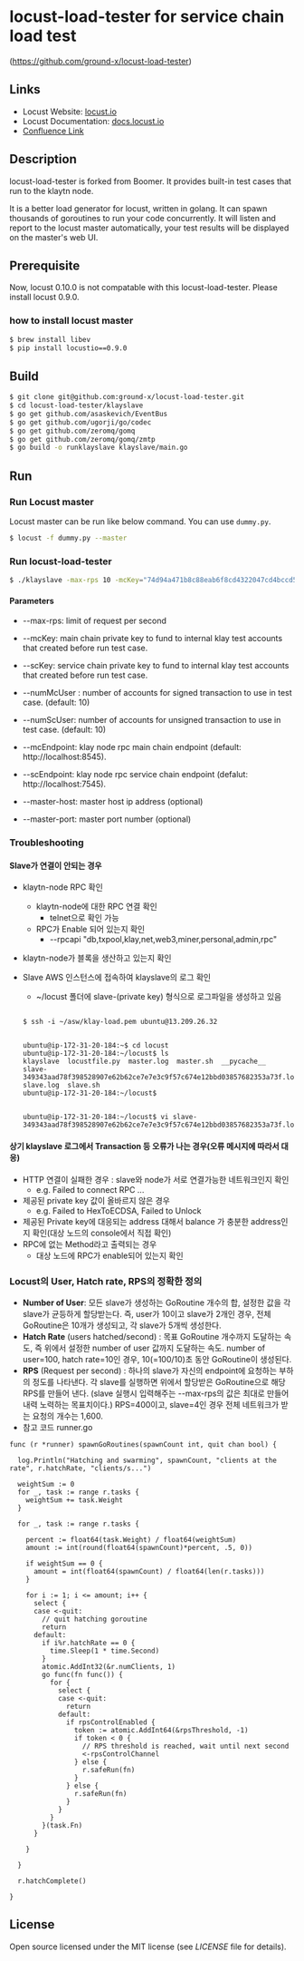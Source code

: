 # locust-load-tester for service chain load test
(https://github.com/ground-x/locust-load-tester)

## Links

* Locust Website: <a href="http://locust.io">locust.io</a>
* Locust Documentation: <a href="http://docs.locust.io">docs.locust.io</a>
* [Confluence Link](https://groundx.atlassian.net/wiki/spaces/TEC/pages/182091965/locust)

## Description

locust-load-tester is forked from Boomer.
It provides built-in test cases that run to the klaytn node.

It is a better load generator for locust, written in golang. It can spawn thousands of goroutines to run your code concurrently.
It will listen and report to the locust master automatically, your test results will be displayed on the master's web UI.

## Prerequisite
Now, locust 0.10.0 is not compatable with this locust-load-tester. Please install locust 0.9.0.
### how to install locust master
```bash
$ brew install libev
$ pip install locustio==0.9.0
```

## Build

```bash
$ git clone git@github.com:ground-x/locust-load-tester.git
$ cd locust-load-tester/klayslave
$ go get github.com/asaskevich/EventBus
$ go get github.com/ugorji/go/codec
$ go get github.com/zeromq/gomq
$ go get github.com/zeromq/gomq/zmtp
$ go build -o runklayslave klayslave/main.go
```

## Run

### Run Locust master
Locust master can be run like below command. You can use `dummy.py`.

```bash
$ locust -f dummy.py --master
```

### Run locust-load-tester

```bash
$ ./klayslave -max-rps 10 -mcKey="74d94a471b8c88eab6f8cd4322047cd4bccd54dc93b861d2509d158a026eeec7" -scKey="e70e12c0be35c27a157a66d4f1ae84ab1a25d4673f63af6f081284ccae6f942b" -tc="scValueTransferTc"
```
#### Parameters
* --max-rps: limit of request per second
* --mcKey: main chain private key to fund to internal klay test accounts that created before run test case.
* --scKey: service chain private key to fund to internal klay test accounts that created before run test case.
* --numMcUser : number of accounts for signed transaction to use in test case. (default: 10)
* --numScUser: number of accounts for unsigned transaction to use in test case. (default: 10)
* --mcEndpoint: klay node rpc main chain endpoint (default: http://localhost:8545).
* --scEndpoint: klay node rpc service chain endpoint (defalut: http://localhost:7545).

* --master-host: master host ip address (optional)
* --master-port: master port number (optional)



### Troubleshooting


#### Slave가 연결이 안되는 경우
  * klaytn-node RPC 확인
    * klaytn-node에 대한 RPC 연결 확인
      * telnet으로 확인 가능
    * RPC가 Enable 되어 있는지 확인
      * --rpcapi "db,txpool,klay,net,web3,miner,personal,admin,rpc"
  * klaytn-node가 블록을 생산하고 있는지 확인
  * Slave AWS 인스턴스에 접속하여 klayslave의 로그 확인
      * ~/locust 폴더에 slave-(private key)  형식으로 로그파일을 생성하고 있음

    <pre><code>
    $ ssh -i ~/asw/klay-load.pem ubuntu@13.209.26.32


    ubuntu@ip-172-31-20-184:~$ cd locust
    ubuntu@ip-172-31-20-184:~/locust$ ls
    klayslave  locustfile.py  master.log  master.sh  __pycache__  slave-349343aad78f398528907e62b62ce7e7e3c9f57c674e12bbd03857682353a73f.log  slave.log  slave.sh
    ubuntu@ip-172-31-20-184:~/locust$


    ubuntu@ip-172-31-20-184:~/locust$ vi slave-349343aad78f398528907e62b62ce7e7e3c9f57c674e12bbd03857682353a73f.log
    </code></pre>
#### 상기 klayslave 로그에서 Transaction 등 오류가 나는 경우(오류 메시지에 따라서 대응)

  * HTTP 연결이 실패한 경우 : slave와 node가 서로 연결가능한 네트워크인지 확인
    * e.g. Failed to connect RPC ...
  * 제공된 private key 값이 올바르지 않은 경우
    * e.g. Failed to HexToECDSA, Failed to Unlock
  * 제공된 Private key에 대응되는 address 대해서 balance 가 충분한 address인지 확인(대상 노드의 console에서 직접 확인)
  * RPC에 없는 Method라고 출력되는 경우
    * 대상 노드에 RPC가 enable되어 있는지 확인

### Locust의 User, Hatch rate, RPS의 정확한 정의 ###

  * **Number of User**: 모든 slave가 생성하는 GoRoutine 개수의 합, 설정한 값을 각 slave가 균등하게 할당받는다. 즉, user가 10이고 slave가 2개인 경우, 전체 GoRoutine은 10개가 생성되고, 각 slave가 5개씩 생성한다.
  * **Hatch Rate** (users hatched/second) : 목표 GoRoutine 개수까지 도달하는 속도, 즉 위에서 설정한 number of user 값까지 도달하는 속도. number of user=100, hatch rate=10인 경우, 10(=100/10)초 동안 GoRoutine이 생성된다.
  * **RPS** (Request per second) : 하나의 slave가 자신의 endpoint에 요청하는 부하의 정도를 나타낸다. 각 slave를 실행하면 위에서 할당받은 GoRoutine으로 해당 RPS를 만들어 낸다. (slave 실행시 입력해주는 --max-rps의 값은 최대로 만들어 내력 노력하는 목표치이다.) RPS=400이고, slave=4인 경우 전체 네트워크가 받는 요청의 개수는 1,600.
  * 참고 코드
      runner.go
  ```
  func (r *runner) spawnGoRoutines(spawnCount int, quit chan bool) {

    log.Println("Hatching and swarming", spawnCount, "clients at the rate", r.hatchRate, "clients/s...")

    weightSum := 0
    for _, task := range r.tasks {
      weightSum += task.Weight
    }

    for _, task := range r.tasks {

      percent := float64(task.Weight) / float64(weightSum)
      amount := int(round(float64(spawnCount)*percent, .5, 0))

      if weightSum == 0 {
        amount = int(float64(spawnCount) / float64(len(r.tasks)))
      }

      for i := 1; i <= amount; i++ {
        select {
        case <-quit:
          // quit hatching goroutine
          return
        default:
          if i%r.hatchRate == 0 {
            time.Sleep(1 * time.Second)
          }
          atomic.AddInt32(&r.numClients, 1)
          go func(fn func()) {
            for {
              select {
              case <-quit:
                return
              default:
                if rpsControlEnabled {
                  token := atomic.AddInt64(&rpsThreshold, -1)
                  if token < 0 {
                    // RPS threshold is reached, wait until next second
                    <-rpsControlChannel
                  } else {
                    r.safeRun(fn)
                  }
                } else {
                  r.safeRun(fn)
                }
              }
            }
          }(task.Fn)
        }

      }

    }

    r.hatchComplete()

  }
  ```

## License

Open source licensed under the MIT license (see _LICENSE_ file for details).

